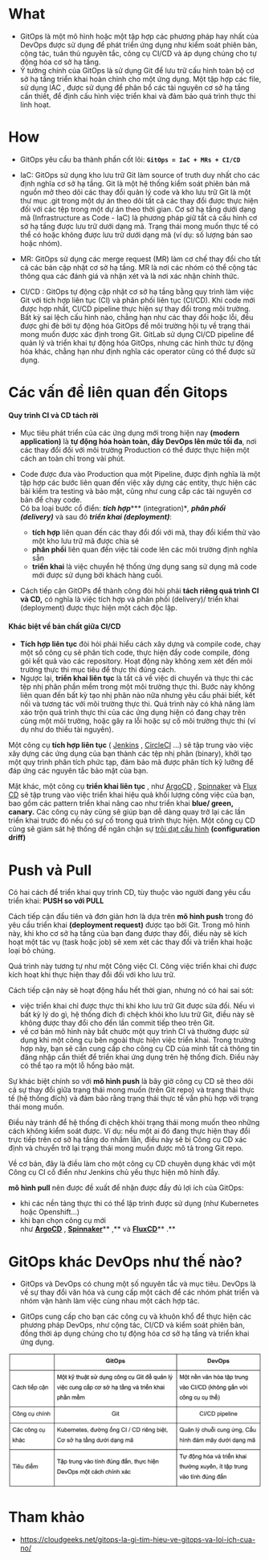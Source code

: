 # What
- GitOps là một mô hình hoặc một tập hợp các phương pháp hay nhất của DevOps được sử dụng để phát triển ứng dụng như kiểm soát phiên bản, cộng tác, tuân thủ nguyên tắc, công cụ CI/CD và áp dụng chúng cho tự động hóa cơ sở hạ tầng. 
- Ý tưởng chính của GitOps là sử dụng Git để lưu trữ cấu hình toàn bộ cơ sở hạ tầng triển khai hoàn chỉnh cho một ứng dụng. Một tập hợp các file, sử dụng IAC , được sử dụng để phân bổ các tài nguyên cơ sở hạ tầng cần thiết, để định cấu hình việc triển khai và đảm bảo quá trình thực thi linh hoạt.

# How
- GitOps yêu cầu ba thành phần cốt lõi:
    **`GitOps = IaC + MRs + CI/CD`**
- IaC: GitOps sử dụng kho lưu trữ Git làm source of truth duy nhất cho các định nghĩa cơ sở hạ tầng. Git là một hệ thống kiểm soát phiên bản mã nguồn mở theo dõi các thay đổi quản lý code và kho lưu trữ Git là một thư mục .git trong một dự án theo dõi tất cả các thay đổi được thực hiện đối với các tệp trong một dự án theo thời gian. Cơ sở hạ tầng dưới dạng mã (Infrastructure as Code  - IaC) là phương pháp giữ tất cả cấu hình cơ sở hạ tầng được lưu trữ dưới dạng mã. Trạng thái mong muốn thực tế có thể có hoặc không được lưu trữ dưới dạng mã (ví dụ: số lượng bản sao hoặc nhóm).

- MR: GitOps sử dụng các merge request (MR) làm cơ chế thay đổi cho tất cả các bản cập nhật cơ sở hạ tầng. MR là nơi các nhóm có thể cộng tác thông qua các đánh giá và nhận xét và là nơi xác nhận chính thức.

- CI/CD : GitOps tự động cập nhật cơ sở hạ tầng bằng quy trình làm việc Git với tích hợp liên tục (CI) và phân phối liên tục (CI/CD). Khi code mới được hợp nhất, CI/CD pipeline thực hiện sự thay đổi trong môi trường. Bất kỳ sai lệch cấu hình nào, chẳng hạn như các thay đổi hoặc lỗi, đều được ghi đè bởi tự động hóa GitOps để môi trường hội tụ về trạng thái mong muốn được xác định trong Git. GitLab sử dụng CI/CD pipeline để quản lý và triển khai tự động hóa GitOps, nhưng các hình thức tự động hóa khác, chẳng hạn như định nghĩa các operator cũng có thể được sử dụng.

# Các vấn đề liên quan đến Gitops
#### Quy trình CI và CD tách rời 
- Mục tiêu phát triển của các ứng dụng mới trong hiện nay **(modern application)** là **tự động hóa hoàn toàn, đẩy DevOps lên mức tối đa**, nơi các thay đổi đối với môi trường Production có thể được thực hiện một cách an toàn chỉ trong vài phút.

- Code được đưa vào Production qua một Pipeline, được định nghĩa là một tập hợp các bước liên quan đến việc xây dựng các entity, thực hiện các bài kiểm tra testing và bảo mật, cũng như cung cấp các tài nguyên cơ bản để chạy code.\
Có ba loại bước cổ điển: ***tích hợp****** (integration)**, **phân phối (delivery)*** và sau đó ***triển khai* *(deployment)***:

    -   **tích hợp** liên quan đến các thay đổi đối với mã, thay đổi kiểm thử vào một kho lưu trữ mã được chia sẻ
    -   **phân phối** liên quan đến việc tải code lên các môi trường định nghĩa sẵn
    -   **triển khai** là việc chuyển hệ thống ứng dụng sang sử dụng mã code mới được sử dụng bởi khách hàng cuối.

- Cách tiếp cận GitOPs để thành công đòi hỏi phải **tách riêng quá trình CI và CD,** có nghĩa là việc tích hợp và phân phối (delivery)/ triển khai (deployment) được thực hiện một cách độc lập.

#### **Khác biệt về bản chất** giữa CI/CD

-   **Tích hợp liên tục** đòi hỏi phải hiểu cách xây dựng và compile code, chạy một số công cụ sẽ phân tích code, thực hiện đẩy code compile, đóng gói kết quả vào các repository. Hoạt động này không xem xét đến môi trường thực thi mục tiêu để thực thi đúng cách.
-   Ngược lại, **triển khai liên tục** là tất cả về việc di chuyển và thực thi các tệp nhị phân phần mềm trong một môi trường thực thi. Bước này không liên quan đến bất kỳ tạo nhị phân nào nữa nhưng yêu cầu phải biết, kết nối và tương tác với môi trường thực thi. Quá trình này có khả năng làm xáo trộn quá trình thực thi của các ứng dụng hiện có đang chạy trên cùng một môi trường, hoặc gây ra lỗi hoặc sự cố môi trường thực thi (ví dụ như do thiếu tài nguyên).

Một công cụ **tích hợp liên tục** ( [Jenkins](https://www.jenkins.io/) , [CircleCI](https://circleci.com/) ...) sẽ tập trung vào việc xây dựng các ứng dụng của bạn thành các tệp nhị phân (binary), khởi tạo một quy trình phân tích phức tạp, đảm bảo mã được phân tích kỹ lưỡng để đáp ứng các nguyên tắc bảo mật của bạn.

Mặt khác, một công cụ **triển khai liên tục** , như [ArgoCD](https://argoproj.github.io/argo-cd/) , [Spinnaker](https://spinnaker.io/) và [Flux CD](https://github.com/fluxcd/flux) sẽ tập trung vào việc triển khai hiệu quả khối lượng công việc của bạn, bao gồm các pattern triển khai nâng cao như triển khai **blue/ green, canary.** Các công cụ này cũng sẽ giúp bạn dễ dàng quay trở lại các lần triển khai trước đó nếu có sự cố trong quá trình thực hiện. Một công cụ CD cũng sẽ giám sát hệ thống để ngăn chặn sự [trôi dạt cấu hình](https://www.hashicorp.com/resources/how-can-i-prevent-configuration-drift/) **(configuration driff)**

# Push và Pull
Có hai cách để triển khai quy trình CD, tùy thuộc vào người đang yêu cầu triển khai: **PUSH so với PULL**

Cách tiếp cận đầu tiên và đơn giản hơn là dựa trên **mô hình push** trong đó yêu cầu triển khai **(deployment request)** được tạo bởi Git. Trong mô hình này, khi kho cơ sở hạ tầng của bạn đang được thay đổi, điều này sẽ kích hoạt một tác vụ (task hoặc job) sẽ xem xét các thay đổi và triển khai hoặc loại bỏ chúng.

Quá trình này tương tự như một Công việc CI. Công việc triển khai chỉ được kích hoạt khi thực hiện thay đổi đối với kho lưu trữ.

Cách tiếp cận này sẽ hoạt động hầu hết thời gian, nhưng nó có hai sai sót:

-   việc triển khai chỉ được thực thi khi kho lưu trữ Git được sửa đổi. Nếu vì bất kỳ lý do gì, hệ thống đích đi chệch khỏi kho lưu trữ Git, điều này sẽ không được thay đổi cho đến lần commit tiếp theo trên Git.
-   về cơ bản mô hình này bắt chước một quy trình CI và thường được sử dụng khi một công cụ bên ngoài thực hiện việc triển khai. Trong trường hợp này, bạn sẽ cần cung cấp cho công cụ CD của mình tất cả thông tin đăng nhập cần thiết để triển khai ứng dụng trên hệ thống đích. Điều này có thể tạo ra một lỗ hổng bảo mật.

Sự khác biệt chính so với **mô hình push** là bây giờ công cụ CD sẽ theo dõi cả sự thay đổi giữa trạng thái mong muốn (trên Git repo) và trạng thái thực tế (hệ thống đích) và đảm bảo rằng trạng thái thực tế vẫn phù hợp với trạng thái mong muốn.

Điều này tránh để hệ thống đi chệch khỏi trạng thái mong muốn theo những cách không kiểm soát được. Ví dụ: nếu một ai đó đang thực hiện thay đổi trực tiếp trên cơ sở hạ tầng do nhầm lẫn, điều này sẽ bị Công cụ CD xác định và chuyển trở lại trạng thái mong muốn được mô tả trong Git repo.

Về cơ bản, đây là điều làm cho một công cụ CD chuyên dụng khác với một Công cụ CI cổ điển như Jenkins chủ yếu thực hiện mô hình đẩy.

**mô hình pull** nên được đề xuất để nhận được đầy đủ lợi ích của GitOps:

-   khi các nền tảng thực thi có thể lập trình được sử dụng (như Kubernetes hoặc Openshift...)
-   khi bạn chọn công cụ mới như [**ArgoCD**](https://argoproj.github.io/argo-cd/) , [**Spinnaker**](https://spinnaker.io/)** ,** và [**FluxCD**](https://github.com/fluxcd/flux)** .**

# GitOps khác DevOps như thế nào?
- GitOps và DevOps có chung một số nguyên tắc và mục tiêu. DevOps là về sự thay đổi văn hóa và cung cấp một cách để các nhóm phát triển và nhóm vận hành làm việc cùng nhau một cách hợp tác.

- GitOps cung cấp cho bạn các công cụ và khuôn khổ để thực hiện các phương pháp DevOps, như cộng tác, CI/CD và kiểm soát phiên bản, đồng thời áp dụng chúng cho tự động hóa cơ sở hạ tầng và triển khai ứng dụng. 

![alt](../images/devops_vs_gitops.png)

# Tham khảo
- https://cloudgeeks.net/gitops-la-gi-tim-hieu-ve-gitops-va-loi-ich-cua-no/